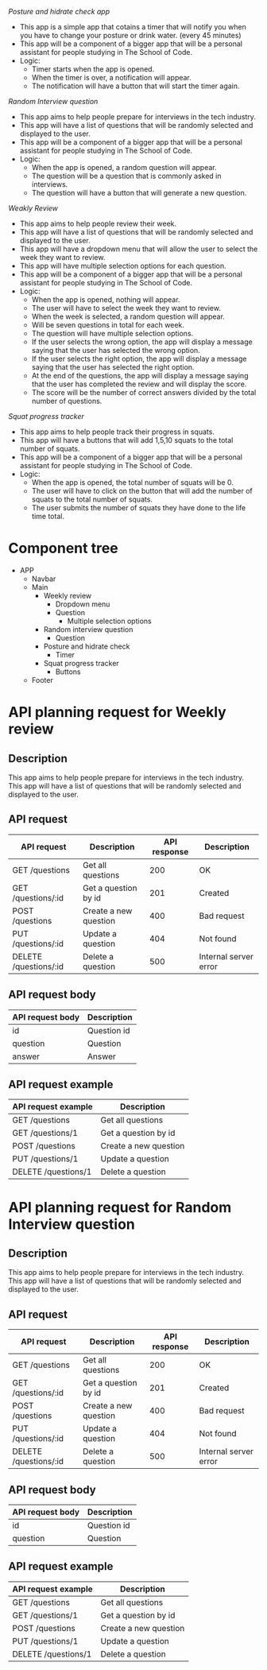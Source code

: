 *Posture and hidrate check app*
- This app is a simple app that cotains a timer that will notify you when you have to change your posture or drink water. (every 45 minutes)
- This app will be a component of a bigger app that will be a personal assistant for people studying in The School of Code.
- Logic: 
    - Timer starts when the app is opened.
    - When the timer is over, a notification will appear.
    - The notification will have a button that will start the timer again.

*Random Interview question*
- This app aims to help people prepare for interviews in the tech industry.
- This app will have a list of questions that will be randomly selected and displayed to the user.
- This app will be a component of a bigger app that will be a personal assistant for people studying in The School of Code.
- Logic:
    - When the app is opened, a random question will appear.
    - The question will be a question that is commonly asked in interviews.
    - The question will have a button that will generate a new question.

*Weakly Review*
- This app aims to help people review their week.
- This app will have a list of questions that will be randomly selected and displayed to the user.
- This app will have a dropdown menu that will allow the user to select the week they want to review.
- This app will have multiple selection options for each question.
- This app will be a component of a bigger app that will be a personal assistant for people studying in The School of Code.
- Logic:
    - When the app is opened, nothing will appear.
    - The user will have to select the week they want to review.
    - When the week is selected, a random question will appear.
    - Will be seven questions in total for each week.
    - The question will have multiple selection options.
    - If the user selects the wrong option, the app will display a message saying that the user has selected the wrong option.
    - If the user selects the right option, the app will display a message saying that the user has selected the right option.
    - At the end of the questions, the app will display a message saying that the user has completed the review and will display the score.
    - The score will be the number of correct answers divided by the total number of questions.

*Squat progress tracker*
- This app aims to help people track their progress in squats.
- This app will have a buttons that will add 1,5,10 squats to the total number of squats.
- This app will be a component of a bigger app that will be a personal assistant for people studying in The School of Code.
- Logic:
    - When the app is opened, the total number of squats will be 0.
    - The user will have to click on the button that will add the number of squats to the total number of squats.
    - The user submits the number of squats they have done to the life time total.


# Component tree

 - APP
    - Navbar
    - Main
        - Weekly review
            - Dropdown menu
            - Question
                - Multiple selection options
        - Random interview question
            - Question
        - Posture and hidrate check
            - Timer
        - Squat progress tracker
            - Buttons
    - Footer


# API planning request for Weekly review

## Description

This app aims to help people prepare for interviews in the tech industry. This app will have a list of questions that will be randomly selected and displayed to the user.

## API request

| API request | Description | API response | Description |
| ----------- | ----------- | ----------- | ----------- |
| GET /questions | Get all questions | 200 | OK |
| GET /questions/:id | Get a question by id | 201 | Created |
| POST /questions | Create a new question | 400 | Bad request |
| PUT /questions/:id | Update a question | 404 | Not found |
| DELETE /questions/:id | Delete a question | 500 | Internal server error |

## API request body

| API request body | Description |
| ----------- | ----------- |
| id | Question id |
| question | Question |
| answer | Answer |

## API request example

| API request example | Description |
| ----------- | ----------- |
| GET /questions | Get all questions |
| GET /questions/1 | Get a question by id |
| POST /questions | Create a new question |
| PUT /questions/1 | Update a question |
| DELETE /questions/1 | Delete a question |



# API planning request for Random Interview question

## Description

This app aims to help people prepare for interviews in the tech industry. This app will have a list of questions that will be randomly selected and displayed to the user.

## API request

| API request | Description | API response | Description |
| ----------- | ----------- | ----------- | ----------- |
| GET /questions | Get all questions | 200 | OK |
| GET /questions/:id | Get a question by id | 201 | Created |
| POST /questions | Create a new question | 400 | Bad request |
| PUT /questions/:id | Update a question | 404 | Not found |
| DELETE /questions/:id | Delete a question | 500 | Internal server error |

## API request body

| API request body | Description |
| ----------- | ----------- |
| id | Question id |
| question | Question |

## API request example

| API request example | Description |
| ----------- | ----------- |
| GET /questions | Get all questions |
| GET /questions/1 | Get a question by id |
| POST /questions | Create a new question |
| PUT /questions/1 | Update a question |
| DELETE /questions/1 | Delete a question |

